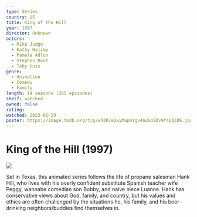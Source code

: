 ```yaml
---
type: Series
country: US
title: King of the Hill
year: 1997
director: Unknown
actors:
  - Mike Judge
  - Kathy Najimy
  - Pamela Adlon
  - Stephen Root
  - Toby Huss
genre:
  - Animation
  - Comedy
  - Family
length: 14 seasons (265 episodes)
shelf: watched
owned: false
rating:
watched: 2023-01-29
poster: https://image.tmdb.org/t/p/w500/e2xyMapmYgv4AuSoSDv9Y4pQlD6.jpg
---
```


# King of the Hill (1997)

![](https://image.tmdb.org/t/p/w500/e2xyMapmYgv4AuSoSDv9Y4pQlD6.jpg)

Set in Texas, this animated series follows the life of propane salesman Hank Hill, who lives with his overly confident substitute Spanish teacher wife Peggy, wannabe comedian son Bobby, and naive niece Luanne. Hank has conservative views about God, family, and country, but his values and ethics are often challenged by the situations he, his family, and his beer-drinking neighbors/buddies find themselves in.